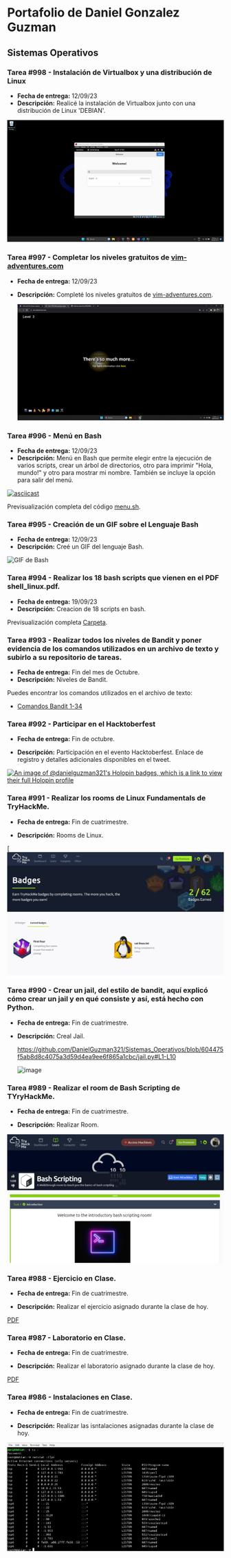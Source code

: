 # Portafolio de Daniel Gonzalez Guzman

## Sistemas Operativos

### Tarea #998 - Instalación de Virtualbox y una distribución de Linux

- **Fecha de entrega:** 12/09/23
- **Descripción:** Realicé la instalación de Virtualbox junto con una distribución de Linux 'DEBIAN'.

![Captura de pantalla](https://github.com/DanielGuzman321/Sistemas_Operativos/blob/main/imagen_2023-09-09_170401220.png)
  
### Tarea #997 - Completar los niveles gratuitos de [vim-adventures.com](https://vim-adventures.com/)

- **Fecha de entrega:** 12/09/23
- **Descripción:** Completé los niveles gratuitos de [vim-adventures.com](https://vim-adventures.com/).

    [![Captura de pantalla](https://github.com/DanielGuzman321/Sistemas_Operativos/blob/main/Captura%20de%20pantalla%202023-09-09%20110818.png)](https://github.com/DanielGuzman321/Sistemas_Operativos/blob/main/Captura%20de%20pantalla%202023-09-09%20110818.png)

### Tarea #996 - Menú en Bash

- **Fecha de entrega:** 12/09/23
- **Descripción:** Menú en Bash que permite elegir entre la ejecución de varios scripts, crear un árbol de directorios, otro para imprimir "Hola, mundo!" y otro para mostrar mi nombre. También se incluye la opción para salir del menú.

[![asciicast](https://asciinema.org/a/Q3KV76FOOS1CLXk2sjvLx70ZS.svg)](https://asciinema.org/a/Q3KV76FOOS1CLXk2sjvLx70ZS)

Previsualización completa del código [menu.sh](https://github.com/DanielGuzman321/Sistemas_Operativos/blob/main/Actividad1/menu.sh).

### Tarea #995 - Creación de un GIF sobre el Lenguaje Bash

- **Fecha de entrega:** 12/09/23
- **Descripción:** Creé un GIF del lenguaje Bash.

![GIF de Bash](https://github.com/DanielGuzman321/Sistemas_Operativos/blob/main/bash.gif)

### Tarea #994 - Realizar los 18 bash scripts que vienen en el PDF shell_linux.pdf.
- **Fecha de entrega:** 19/09/23
- **Descripción:** Creacion de 18 scripts en bash.

Previsualización completa [Carpeta](https://github.com/DanielGuzman321/Sistemas_Operativos/tree/main/Actividad1).

### Tarea #993 - Realizar todos los niveles de Bandit y poner evidencia de los comandos utilizados en un archivo de texto y subirlo a su repositorio de tareas.

- **Fecha de entrega:** Fin del mes de Octubre.
- **Descripción:** Niveles de Bandit.

Puedes encontrar los comandos utilizados en el archivo de texto:
- [Comandos Bandit 1-34](https://github.com/DanielGuzman321/Sistemas_Operativos/blob/68d80f767d91efbef25cb5e7a3ed09270a9d13b3/bandit.txt#L1-L4)

### Tarea #992 - Participar en el Hacktoberfest

- **Fecha de entrega:** Fin de octubre.

- **Descripción:** Participación en el evento Hacktoberfest. Enlace de registro y detalles adicionales disponibles en el tweet.


[![An image of @danielguzman321's Holopin badges, which is a link to view their full Holopin profile](https://holopin.me/danielguzman321)](https://holopin.io/@danielguzman321)


### Tarea #991 - Realizar los rooms de Linux Fundamentals de TryHackMe.

- **Fecha de entrega:** Fin de cuatrimestre.

- **Descripción:** Rooms de Linux.

[![Captura de pantalla](https://github.com/DanielGuzman321/Sistemas_Operativos/blob/main/Captura%20de%20pantalla%202023-11-30%20181040.png)

### Tarea #990 - Crear un jail, del estilo de bandit, aquí explicó cómo crear un jail y en qué consiste y así, está hecho con Python.

- **Fecha de entrega:** Fin de cuatrimestre.

- **Descripción:** Creal Jail.

  https://github.com/DanielGuzman321/Sistemas_Operativos/blob/604475f5ab8d8c4075a3d59d4ea9ee6f865a1cbc/jail.py#L1-L10

  ![image](https://github.com/DanielGuzman321/Sistemas_Operativos/assets/116816937/923f1498-fd57-4dac-864c-cd6436fc3296)


### Tarea #989 - Realizar el room de Bash Scripting de TYryHackMe.

- **Fecha de entrega:** Fin de cuatrimestre.

- **Descripción:** Realizar Room.

[![Captura de pantalla](https://github.com/DanielGuzman321/Sistemas_Operativos/blob/main/pipipi.png)](https://github.com/DanielGuzman321/Sistemas_Operativos/blob/main/pipipi.png)

### Tarea #988 - Ejercicio en Clase.

- **Fecha de entrega:** Fin de cuatrimestre.

- **Descripción:** Realizar el ejercicio asignado durante la clase de hoy.

[PDF](https://github.com/DanielGuzman321/Sistemas_Operativos/blob/main/18.pdf)

### Tarea #987 - Laboratorio en Clase.

- **Fecha de entrega:** Fin de cuatrimestre.

- **Descripción:** Realizar el laboratorio asignado durante la clase de hoy.

[PDF](https://github.com/DanielGuzman321/Sistemas_Operativos/blob/main/17.pdf)

### Tarea #986 - Instalaciones en Clase.

- **Fecha de entrega:** Fin de cuatrimestre.

- **Descripción:** Realizar las isntalaciones asignadas durante la clase de hoy.

![Captura de pantalla](https://github.com/DanielGuzman321/Sistemas_Operativos/blob/main/Captura%20de%20pantalla%20(1).png)

  



